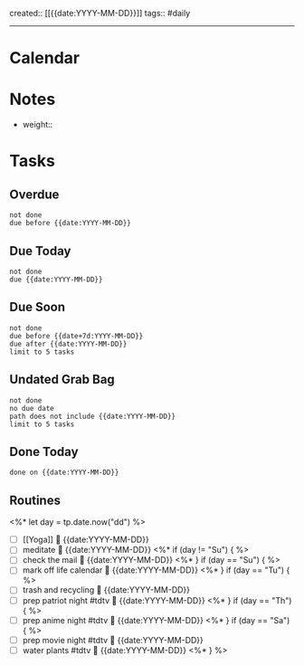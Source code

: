 created:: [[{{date:YYYY-MM-DD}}]]
tags:: #daily 
***
# Calendar



# Notes

- weight:: 

# Tasks

## Overdue

```tasks
not done
due before {{date:YYYY-MM-DD}}
```
## Due Today

```tasks
not done
due {{date:YYYY-MM-DD}}
```
## Due Soon

```tasks
not done
due before {{date+7d:YYYY-MM-DD}}
due after {{date:YYYY-MM-DD}}
limit to 5 tasks
```
## Undated Grab Bag

```tasks
not done
no due date
path does not include {{date:YYYY-MM-DD}}
limit to 5 tasks
```
## Done Today

```tasks
done on {{date:YYYY-MM-DD}}
```
## Routines

<%* let day = tp.date.now("dd") %>
- [ ] [[Yoga]] 📅  {{date:YYYY-MM-DD}}
- [ ] meditate 📅  {{date:YYYY-MM-DD}}
<%* if (day != "Su") { %>
- [ ] check the mail 📅  {{date:YYYY-MM-DD}}
<%* } if (day == "Su") { %>
- [ ] mark off life calendar 📅  {{date:YYYY-MM-DD}}
<%* } if (day == "Tu") { %>
- [ ] trash and recycling 📅  {{date:YYYY-MM-DD}}
- [ ] prep patriot night #tdtv 📅  {{date:YYYY-MM-DD}}
<%* } if (day == "Th") { %>
- [ ] prep anime night #tdtv 📅  {{date:YYYY-MM-DD}}
<%* } if (day == "Sa") { %>
- [ ] prep movie night #tdtv 📅  {{date:YYYY-MM-DD}}
- [ ] water plants #tdtv  📅  {{date:YYYY-MM-DD}}
<%* } %>
